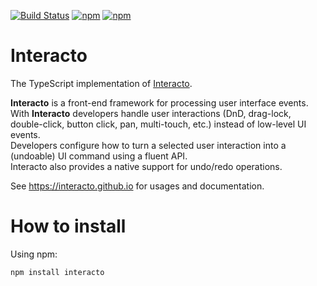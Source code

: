 [![Build Status](https://ci.inria.fr/malai/buildStatus/icon?job=interacto-ts)](https://ci.inria.fr/malai/view/Latexdraw/job/interacto-ts) 
[![npm](https://img.shields.io/npm/v/interacto)](https://www.npmjs.com/package/interacto)
[![npm](https://img.shields.io/npm/dm/interacto)](https://www.npmjs.com/package/interacto)


# Interacto

The TypeScript implementation of [Interacto](https://github.com/interacto/).

**Interacto** is a front-end framework for processing user interface events.<br>
With **Interacto** developers handle user interactions (DnD, drag-lock, double-click, button click, pan, multi-touch, etc.) instead of low-level UI events.<br>
Developers configure how to turn a selected user interaction into a (undoable) UI command using a fluent API.<br/>
Interacto also provides a native support for undo/redo operations.

See https://interacto.github.io for usages and documentation.


# How to install

Using npm:
```
npm install interacto
```
